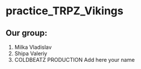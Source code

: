 # practice_TRPZ_Vikings
## Our group:
1. Milka Vladislav
2. Shipa Valeriy
3. COLDBEATZ PRODUCTION
Add here your name
